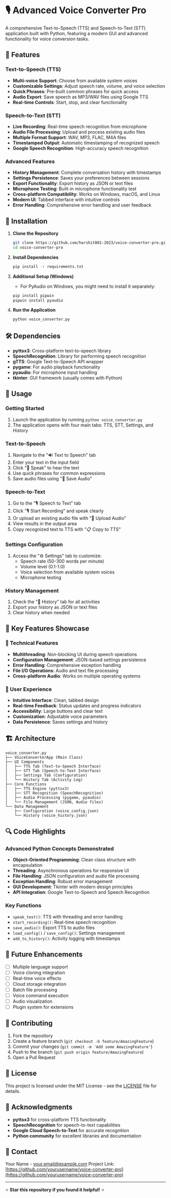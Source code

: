 # 🎙️ Advanced Voice Converter Pro

A comprehensive Text-to-Speech (TTS) and Speech-to-Text (STT) application built with Python, featuring a modern GUI and advanced functionality for voice conversion tasks.

## 🌟 Features

### Text-to-Speech (TTS)
- **Multi-voice Support**: Choose from available system voices
- **Customizable Settings**: Adjust speech rate, volume, and voice selection
- **Quick Phrases**: Pre-built common phrases for quick access
- **Audio Export**: Save speech as MP3/WAV files using Google TTS
- **Real-time Controls**: Start, stop, and clear functionality

### Speech-to-Text (STT)
- **Live Recording**: Real-time speech recognition from microphone
- **Audio File Processing**: Upload and process existing audio files
- **Multiple Format Support**: WAV, MP3, FLAC, M4A files
- **Timestamped Output**: Automatic timestamping of recognized speech
- **Google Speech Recognition**: High-accuracy speech recognition

### Advanced Features
- **History Management**: Complete conversation history with timestamps
- **Settings Persistence**: Saves your preferences between sessions
- **Export Functionality**: Export history as JSON or text files
- **Microphone Testing**: Built-in microphone functionality test
- **Cross-platform Compatibility**: Works on Windows, macOS, and Linux
- **Modern UI**: Tabbed interface with intuitive controls
- **Error Handling**: Comprehensive error handling and user feedback

## 🚀 Installation

1. **Clone the Repository**
   ```bash
   git clone https://github.com/harshit001-2023/voice-converter-pro.git
   cd voice-converter-pro
   ```

2. **Install Dependencies**
   ```bash
   pip install -r requirements.txt
   ```

3. **Additional Setup (Windows)**
   - For PyAudio on Windows, you might need to install it separately:
   ```bash
   pip install pipwin
   pipwin install pyaudio
   ```

4. **Run the Application**
   ```bash
   python voice_converter.py
   ```

## 🛠️ Dependencies

- **pyttsx3**: Cross-platform text-to-speech library
- **SpeechRecognition**: Library for performing speech recognition
- **gTTS**: Google Text-to-Speech API wrapper
- **pygame**: For audio playback functionality
- **pyaudio**: For microphone input handling
- **tkinter**: GUI framework (usually comes with Python)

## 📱 Usage

### Getting Started
1. Launch the application by running `python voice_converter.py`
2. The application opens with four main tabs: TTS, STT, Settings, and History

### Text-to-Speech
1. Navigate to the "🔊 Text to Speech" tab
2. Enter your text in the input field
3. Click "🎤 Speak" to hear the text
4. Use quick phrases for common expressions
5. Save audio files using "💾 Save Audio"

### Speech-to-Text
1. Go to the "🎙️ Speech to Text" tab
2. Click "🎙️ Start Recording" and speak clearly
3. Or upload an existing audio file with "📁 Upload Audio"
4. View results in the output area
5. Copy recognized text to TTS with "📋 Copy to TTS"

### Settings Configuration
1. Access the "⚙️ Settings" tab to customize:
   - Speech rate (50-300 words per minute)
   - Volume level (0.1-1.0)
   - Voice selection from available system voices
   - Microphone testing

### History Management
1. Check the "📝 History" tab for all activities
2. Export your history as JSON or text files
3. Clear history when needed

## 🎯 Key Features Showcase

### 🔧 Technical Features
- **Multithreading**: Non-blocking UI during speech operations
- **Configuration Management**: JSON-based settings persistence
- **Error Handling**: Comprehensive exception handling
- **File I/O Operations**: Audio and text file processing
- **Cross-platform Audio**: Works on multiple operating systems

### 🎨 User Experience
- **Intuitive Interface**: Clean, tabbed design
- **Real-time Feedback**: Status updates and progress indicators
- **Accessibility**: Large buttons and clear text
- **Customization**: Adjustable voice parameters
- **Data Persistence**: Saves settings and history

## 🏗️ Architecture

```
voice_converter.py
├── VoiceConverterApp (Main Class)
├── UI Components
│   ├── TTS Tab (Text-to-Speech Interface)
│   ├── STT Tab (Speech-to-Text Interface)
│   ├── Settings Tab (Configuration)
│   └── History Tab (Activity Log)
├── Core Functions
│   ├── TTS Engine (pyttsx3)
│   ├── STT Recognition (SpeechRecognition)
│   ├── Audio Processing (pygame, pyaudio)
│   └── File Management (JSON, Audio files)
└── Data Management
    ├── Configuration (voice_config.json)
    └── History (voice_history.json)
```

## 🔍 Code Highlights

### Advanced Python Concepts Demonstrated
- **Object-Oriented Programming**: Clean class structure with encapsulation
- **Threading**: Asynchronous operations for responsive UI
- **File Handling**: JSON configuration and audio file processing
- **Exception Handling**: Robust error management
- **GUI Development**: Tkinter with modern design principles
- **API Integration**: Google Text-to-Speech and Speech Recognition

### Key Functions
- `speak_text()`: TTS with threading and error handling
- `start_recording()`: Real-time speech recognition
- `save_audio()`: Export TTS to audio files
- `load_config()` / `save_config()`: Settings management
- `add_to_history()`: Activity logging with timestamps

## 🚀 Future Enhancements

- [ ] Multiple language support
- [ ] Voice cloning integration
- [ ] Real-time voice effects
- [ ] Cloud storage integration
- [ ] Batch file processing
- [ ] Voice command execution
- [ ] Audio visualization
- [ ] Plugin system for extensions

## 🤝 Contributing

1. Fork the repository
2. Create a feature branch (`git checkout -b feature/AmazingFeature`)
3. Commit your changes (`git commit -m 'Add some AmazingFeature'`)
4. Push to the branch (`git push origin feature/AmazingFeature`)
5. Open a Pull Request

## 📝 License

This project is licensed under the MIT License - see the [LICENSE](LICENSE) file for details.

## 🙏 Acknowledgments

- **pyttsx3** for cross-platform TTS functionality
- **SpeechRecognition** for speech-to-text capabilities
- **Google Cloud Speech-to-Text** for accurate recognition
- **Python community** for excellent libraries and documentation

## 📧 Contact

Your Name - your.email@example.com
Project Link: [https://github.com/yourusername/voice-converter-pro](https://github.com/yourusername/voice-converter-pro)

---

⭐ **Star this repository if you found it helpful!** ⭐
   
